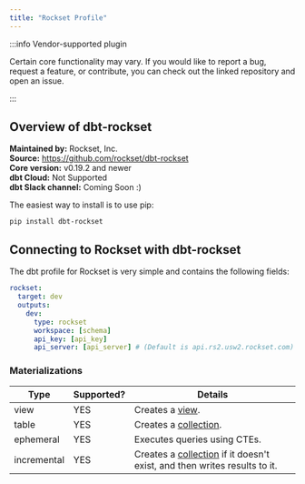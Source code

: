 ```yaml
---
title: "Rockset Profile"
---
```


:::info Vendor-supported plugin

Certain core functionality may vary. If you would like to report a bug, request a feature, or contribute, you can check out the linked repository and open an issue.

:::

## Overview of dbt-rockset

**Maintained by:** Rockset, Inc.      
**Source:** https://github.com/rockset/dbt-rockset  
**Core version:** v0.19.2 and newer    
**dbt Cloud:** Not Supported  
**dbt Slack channel:** Coming Soon :)  

The easiest way to install is to use pip:

    pip install dbt-rockset

## Connecting to Rockset with **dbt-rockset**

The dbt profile for Rockset is very simple and contains the following fields:

<File name='profiles.yml'>

```yaml
rockset:
  target: dev
  outputs:
    dev:
      type: rockset
      workspace: [schema]
      api_key: [api_key]
      api_server: [api_server] # (Default is api.rs2.usw2.rockset.com)
```

</File>

### Materializations

Type | Supported? | Details
-----|------------|----------------
view | YES | Creates a [view](https://rockset.com/docs/views/#gatsby-focus-wrapper).
table | YES | Creates a [collection](https://rockset.com/docs/collections/#gatsby-focus-wrapper).
ephemeral | YES | Executes queries using CTEs.
incremental | YES | Creates a [collection](https://rockset.com/docs/collections/#gatsby-focus-wrapper) if it doesn't exist, and then writes results to it.
